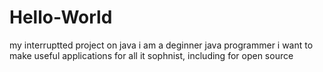 # Hello-World
my interruptted project on java
i am a deginner java programmer i want to make useful applications for all it sophnist, including for open source
